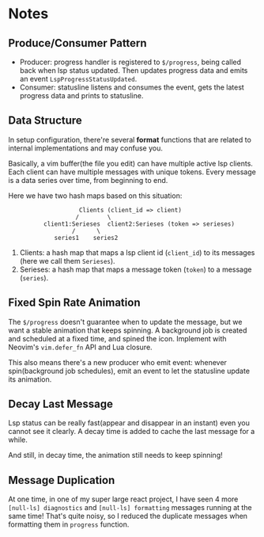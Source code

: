 # Notes

## Produce/Consumer Pattern

- Producer: progress handler is registered to `$/progress`, being called back
  when lsp status updated. Then updates progress data and emits an event `LspProgressStatusUpdated`.
- Consumer: statusline listens and consumes the event, gets the latest progress
  data and prints to statusline.

## Data Structure

In setup configuration, there're several **format** functions that are related to internal
implementations and may confuse you.

Basically, a vim buffer(the file you edit) can have multiple active lsp clients.
Each client can have multiple messages with unique tokens. Every message is a
data series over time, from beginning to end.

Here we have two hash maps based on this situation:

```text
                    Clients (client_id => client)
                   /        \
          client1:Serieses  client2:Serieses (token => serieses)
                  /      \
             series1    series2
```

1. Clients: a hash map that maps a lsp client id (`client_id`) to its messages
   (here we call them `Serieses`).
2. Serieses: a hash map that maps a message token (`token`) to a message (`series`).

## Fixed Spin Rate Animation

The `$/progress` doesn't guarantee when to update the message, but we want a
stable animation that keeps spinning. A background job is created and scheduled
at a fixed time, and spined the icon. Implement with Neovim's `vim.defer_fn` API
and Lua closure.

This also means there's a new producer who emit event: whenever spin(background
job schedules), emit an event to let the statusline update its animation.

## Decay Last Message

Lsp status can be really fast(appear and disappear in an instant) even you
cannot see it clearly. A decay time is added to cache the last message for a while.

And still, in decay time, the animation still needs to keep spinning!

## Message Duplication

At one time, in one of my super large react project, I have seen 4 more
`[null-ls] diagnostics` and `[null-ls] formatting` messages running at the same
time! That's quite noisy, so I reduced the duplicate messages when formatting them
in `progress` function.
